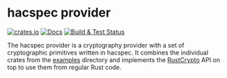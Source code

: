# hacspec provider

[![crates.io][crate-provider]](https://crates.io/crates/hacspec-provider) 
[![Docs](https://img.shields.io/badge/docs-master-blue.svg)](https://hacspec.github.io/hacspec/hacspec_provider/index.html)
[![Build & Test Status][build-image]][build-link]

The hacspec provider is a cryptography provider with a set of cryptographic primitives written in hacspec.
It combines the individual crates from the [examples](../examples/) directory and implements the [RustCrypto](https://github.com/RustCrypto/traits) API on top to use them from regular Rust code.

[//]: # (badges)

[crate-provider]: https://img.shields.io/crates/v/hacspec-provider.svg
[build-image]: https://github.com/hacspec/hacspec/workflows/Build%20&%20Test/badge.svg?branch=master&event=push
[build-link]: https://github.com/hacspec/hacspec/actions?query=workflow%3A%22Build+%26+Test%22
